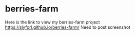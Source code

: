 # berries-farm
Here is the link to view my berries-farm project https://slyforl.github.io/berries-farm/
Need to post screenshot

